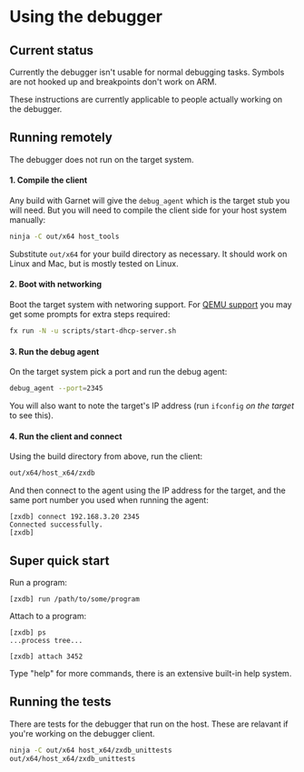 # Using the debugger

## Current status

Currently the debugger isn't usable for normal debugging tasks. Symbols are not
hooked up and breakpoints don't work on ARM.

These instructions are currently applicable to people actually working on the
debugger.

## Running remotely

The debugger does not run on the target system.

#### 1. Compile the client

Any build with Garnet will give the `debug_agent` which is the target stub you
will need. But you will need to compile the client side for your host system
manually:

```sh
ninja -C out/x64 host_tools
```

Substitute `out/x64` for your build directory as necessary. It should work
on Linux and Mac, but is mostly tested on Linux.

#### 2. Boot with networking

Boot the target system with networing support. For
[QEMU support](https://fuchsia.googlesource.com/docs/+/HEAD/getting_started.md)
you may get some prompts for extra steps required:

```sh
fx run -N -u scripts/start-dhcp-server.sh
```

#### 3. Run the debug agent

On the target system pick a port and run the debug agent:

```sh
debug_agent --port=2345
```

You will also want to note the target's IP address (run `ifconfig` _on the
target_ to see this).

#### 4. Run the client and connect

Using the build directory from above, run the client:

```sh
out/x64/host_x64/zxdb
```

And then connect to the agent using the IP address for the target, and the
same port number you used when running the agent:

```
[zxdb] connect 192.168.3.20 2345
Connected successfully.
[zxdb]
```

## Super quick start

Run a program:

```
[zxdb] run /path/to/some/program
```

Attach to a program:

```
[zxdb] ps
...process tree...

[zxdb] attach 3452
```

Type "help" for more commands, there is an extensive built-in help system.

## Running the tests

There are tests for the debugger that run on the host. These are relavant
if you're working on the debugger client.

```sh
ninja -C out/x64 host_x64/zxdb_unittests
out/x64/host_x64/zxdb_unittests
```
